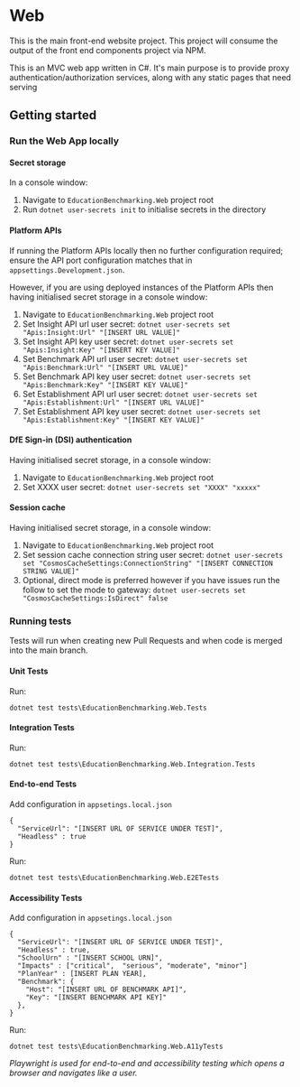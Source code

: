 # Web

This is the main front-end website project. This project will consume the output of the front end components project via NPM.

This is an MVC web app written in C#. It's main purpose is to provide proxy authentication/authorization services, along with any static pages that need serving

## Getting started

### Run the Web App locally

#### Secret storage
In a console window:
1. Navigate to `EducationBenchmarking.Web` project root
2. Run `dotnet user-secrets init` to initialise secrets in the directory

#### Platform APIs
If running the Platform APIs locally then no further configuration required; ensure the API port configuration matches that in `appsettings.Development.json`.

However, if you are using deployed instances of the Platform APIs then having initialised secret storage in a console window:
1. Navigate to `EducationBenchmarking.Web` project root
2. Set Insight API url user secret: `dotnet user-secrets set "Apis:Insight:Url" "[INSERT URL VALUE]"`
3. Set Insight API key user secret: `dotnet user-secrets set "Apis:Insight:Key" "[INSERT KEY VALUE]"`
4. Set Benchmark API url user secret: `dotnet user-secrets set "Apis:Benchmark:Url" "[INSERT URL VALUE]"`
5. Set Benchmark API key user secret: `dotnet user-secrets set "Apis:Benchmark:Key" "[INSERT KEY VALUE]"`
6. Set Establishment API url user secret: `dotnet user-secrets set "Apis:Establishment:Url" "[INSERT URL VALUE]"`
7. Set Establishment API key user secret: `dotnet user-secrets set "Apis:Establishment:Key" "[INSERT KEY VALUE]"`

#### DfE Sign-in (DSI) authentication
Having initialised secret storage, in a console window:
1. Navigate to `EducationBenchmarking.Web` project root
2. Set XXXX user secret: `dotnet user-secrets set "XXXX" "xxxxx"`

#### Session cache
Having initialised secret storage, in a console window:
1. Navigate to `EducationBenchmarking.Web` project root
2. Set session cache connection string user secret: `dotnet user-secrets set "CosmosCacheSettings:ConnectionString" "[INSERT CONNECTION STRING VALUE]"`
3. Optional, direct mode is preferred however if you have issues run the follow to set the mode to gateway: `dotnet user-secrets set "CosmosCacheSettings:IsDirect" false`

### Running tests

Tests will run when creating new Pull Requests and when code is merged into the main branch.
#### Unit Tests
Run:
```
dotnet test tests\EducationBenchmarking.Web.Tests
```
#### Integration Tests
Run:
```
dotnet test tests\EducationBenchmarking.Web.Integration.Tests
```

#### End-to-end Tests
Add configuration in `appsetings.local.json`
```
{
  "ServiceUrl": "[INSERT URL OF SERVICE UNDER TEST]",
  "Headless" : true
}
```
Run:
```
dotnet test tests\EducationBenchmarking.Web.E2ETests
```
#### Accessibility Tests
Add configuration in `appsetings.local.json`
```
{
  "ServiceUrl": "[INSERT URL OF SERVICE UNDER TEST]",
  "Headless" : true,
  "SchoolUrn" : "[INSERT SCHOOL URN]",
  "Impacts" : ["critical",  "serious", "moderate", "minor"]
  "PlanYear" : [INSERT PLAN YEAR],
  "Benchmark": {
    "Host": "[INSERT URL OF BENCHMARK API]",
    "Key": "[INSERT BENCHMARK API KEY]"
  },
}
```
Run:
```
dotnet test tests\EducationBenchmarking.Web.A11yTests
```

_Playwright is used for end-to-end and accessibility testing which opens a browser and navigates like a user._


